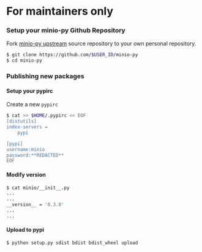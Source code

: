 # For maintainers only

### Setup your minio-py Github Repository

Fork [minio-py upstream](https://github.com/minio/minio-py/fork) source repository to your own personal repository.
```bash
$ git clone https://github.com/$USER_ID/minio-py
$ cd minio-py
```

### Publishing new packages

#### Setup your pypirc

Create a new `pypirc`

```bash
$ cat >> $HOME/.pypirc << EOF
[distutils]
index-servers =
    pypi

[pypi]
username:minio
password:**REDACTED**
EOF

```

#### Modify version

```bash
$ cat minio/__init__.py
...
...
__version__ = '0.3.0'
...
...

```

#### Upload to pypi

```bash
$ python setup.py sdist bdist bdist_wheel upload
```
